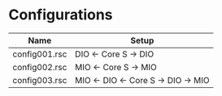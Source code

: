 # Configurations

| Name          | Setup                               |
| ---           | ---                                 |
| config001.rsc | DIO <- Core S -> DIO               |
| config002.rsc | MIO <- Core S -> MIO               |
| config003.rsc | MIO <- DIO <- Core S -> DIO -> MIO |

